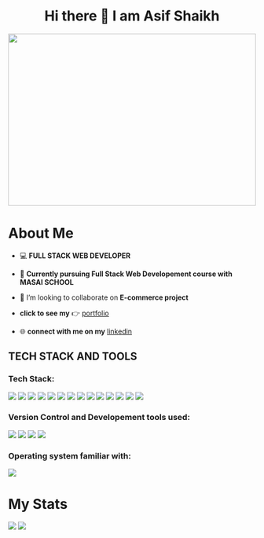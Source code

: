 
<h1 align="center"> Hi there 👋   I am Asif Shaikh</h1>
<div>
 <img src="https://global-uploads.webflow.com/59e16042ec229e00016d3a66/5dfbd74fe0b6d7150b256a28_digital-marketing-hero.gif" width="100%" height="350px"/>

 </div>

# About Me

<!-- <img align="right" marginTop="-100px" src="https://wallpapercave.com/dwp1x/wp8903914.jpg" width="24%"/> -->

- :computer: **FULL STACK WEB DEVELOPER**
- :book: **Currently pursuing Full Stack Web Developement course with MASAI SCHOOL**
- 👯 I’m looking to collaborate on **E-commerce project**
- **click to see my** :point_right: [portfolio](https://asifshaikh01.github.io/)

- :globe_with_meridians: **connect with me on my** [linkedin](https://www.linkedin.com/in/asif-shaikh-74bb26146/)


## TECH STACK AND TOOLS
<div align="left">
<h3>Tech Stack:</h3>
 
![](https://img.shields.io/badge/HTML5-E34F26?style=for-the-badge&logo=html5&logoColor=white) 
![](https://img.shields.io/badge/CSS3-1572B6?style=for-the-badge&logo=css3&logoColor=white) 
![](https://img.shields.io/badge/JavaScript-323330?style=for-the-badge&logo=javascript&logoColor=F7DF1E) 
![](https://img.shields.io/badge/json-5E5C5C?style=for-the-badge&logo=json&logoColor=white) 
![](https://img.shields.io/badge/Bootstrap-563D7C?style=for-the-badge&logo=bootstrap&logoColor=white) 
![](https://img.shields.io/badge/React-20232A?style=for-the-badge&logo=react&logoColor=61DAFB) 
![](https://img.shields.io/badge/Chakra--UI-319795?style=for-the-badge&logo=chakra-ui&logoColor=white) 
![](https://img.shields.io/badge/Material%20UI-007FFF?style=for-the-badge&logo=mui&logoColor=white) 
![](https://img.shields.io/badge/npm-CB3837?style=for-the-badge&logo=npm&logoColor=white) 
![](https://img.shields.io/badge/Redux-593D88?style=for-the-badge&logo=redux&logoColor=white) 
![](https://img.shields.io/badge/Node.js-339933?style=for-the-badge&logo=nodedotjs&logoColor=white) 
![](https://img.shields.io/badge/Express.js-000000?style=for-the-badge&logo=express&logoColor=white) 
![](https://img.shields.io/badge/JWT-000000?style=for-the-badge&logo=JSON%20web%20tokens&logoColor=white) 
![](https://img.shields.io/badge/MongoDB-4EA94B?style=for-the-badge&logo=mongodb&logoColor=white)
<h3>Version Control and Developement tools used:</h3>
 
 
![](https://img.shields.io/badge/Codesandbox-000000?style=for-the-badge&logo=CodeSandbox&logoColor=white) 
![](https://img.shields.io/badge/VSCode-0078D4?style=for-the-badge&logo=visual%20studio%20code&logoColor=white) 
![](https://img.shields.io/badge/GIT-E44C30?style=for-the-badge&logo=git&logoColor=white) 
![](https://img.shields.io/badge/GitHub-100000?style=for-the-badge&logo=github&logoColor=white)
<h3>Operating system familiar with:</h3>
 
![](https://img.shields.io/badge/Windows-0078D6?style=for-the-badge&logo=windows&logoColor=white)

</div>


# My Stats
<div>
 
 ![](https://github-readme-activity-graph.cyclic.app/graph?username=AsifShaikh01&theme=react) 
![](https://github-profile-summary-cards.vercel.app/api/cards/profile-details?username=AsifShaikh01&theme=dracula)
</div>







 
